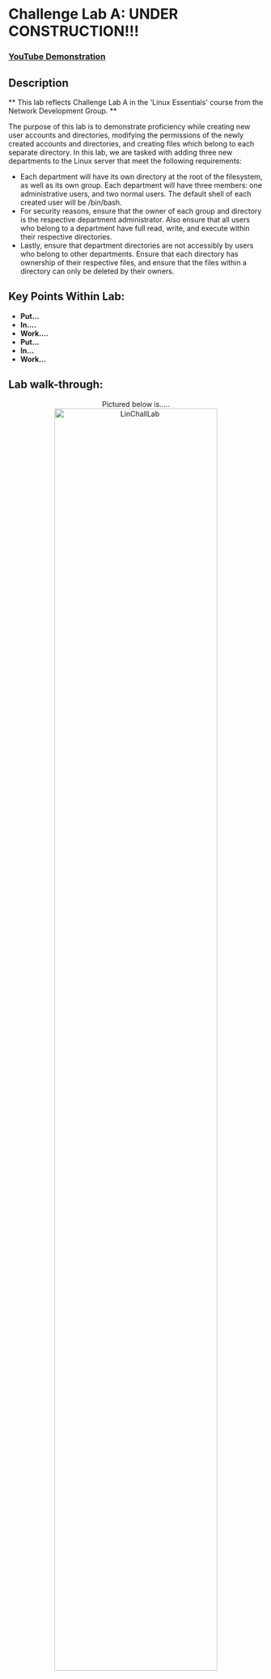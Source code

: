 <h1>Challenge Lab A: UNDER CONSTRUCTION!!!</h1>

 ### [YouTube Demonstration](https://youtu.be/7eJexJVCqJo)

<h2>Description</h2>
** This lab reflects Challenge Lab A in the 'Linux Essentials' course from the Network Development Group. **

The purpose of this lab is to demonstrate proficiency while creating new user accounts and directories, modifying the permissions of the newly created accounts and directories, and creating files which belong to each separate directory. In this lab, we are tasked with adding three new departments to the Linux server that meet the following requirements:

- Each department will have its own directory at the root of the filesystem, as well as its own group. Each department will have three members: one administrative users, and two normal users. The default shell of each created user will be /bin/bash.
- For security reasons, ensure that the owner of each group and directory is the respective department administrator. Also ensure that all users who belong to a department have full read, write, and execute within their respective directories.
- Lastly, ensure that department directories are not accessibly by users who belong to other departments. Ensure that each directory has ownership of their respective files, and ensure that the files within a directory can only be deleted by their owners.  

<h2>Key Points Within Lab: </h2>

- <b>Put... </b>
- <b>In.... </b>
- <b>Work.... </b>
- <b>Put... </b>
- <b>In... </b>
- <b>Work... </b>

<h2>Lab walk-through:</h2>

<p align="center">
Pictured below is..... <br/>
<img src="https://i.imgur.com/OBocBYB.png" height="80%" width="80%" alt="LinChallLab"/>
<br />
<br />

<p align="center">
Viewing the dashboard of AD server manager and all configured services on the domain controller:  <br/>
<img src="https://i.imgur.com/OAZucGb.png" height="80%" width="80%" alt="LinChallLab"/>
<br />
<br />

<p align="center">
3rd photo <br/>
<img src="https://i.imgur.com/diJqe7a.png" height="80%" width="80%" alt="LinChallLab"/>
<br />
<br />

<p align="center">
4444444  <br/>
<img src="https://i.imgur.com/daHmp6x.png" height="80%" width="80%" alt="LinChallLab"/>
<br />
<br />

<p align="center">
5555555  <br/>
<img src="https://i.imgur.com/L8T4RPl.png height="80%" width="80%" alt="LinChallLab"/>
<br />
<br />

<p align="center">
6666666  <br/>
<img src="https://i.imgur.com/pAdFmz3.png" height="80%" width="80%" alt="LinChallLab"/>
<br />
<br />

<p align="center">
77777777  <br/>
<img src="https://i.imgur.com/DcLt3dC.png" height="80%" width="80%" alt="LinChallLab"/>
<br />
<br />

<p align="center">
88888888  <br/>
<img src="https://i.imgur.com/AJiP1Mk.png" height="80%" width="80%" alt="LinChallLab"/>
<br />
<br />

<p align="center">
99999999  <br/>
<img src="https://i.imgur.com/xN7jJhO.png" height="80%" width="80%" alt="LinChallLab"/>
<br />
<br />

<p align="center">
100000000000  <br/>
<img src="https://i.imgur.com/pSKzpu8.png" height="80%" width="80%" alt="LinChallLab"/>
<br />
<br />




<!--
 ```diff
- text in red
+ text in green
! text in orange
# text in gray
@@ text in purple (and bold)@@
```
--!>
